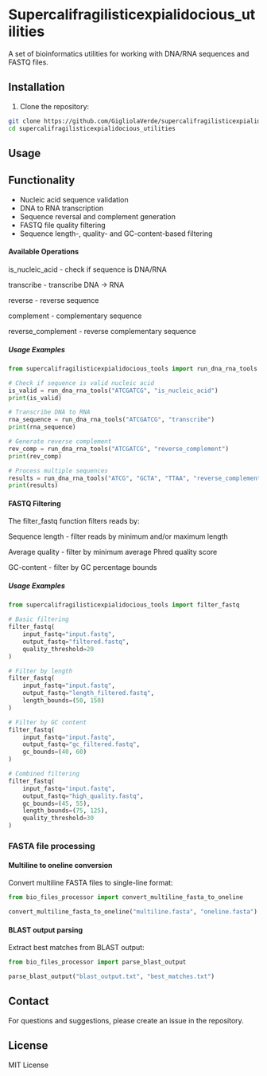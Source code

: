 # Supercalifragilisticexpialidocious_utilities

A set of bioinformatics utilities for working with DNA/RNA sequences and FASTQ files.

## Installation

1. Clone the repository:
```bash
git clone https://github.com/GigliolaVerde/supercalifragilisticexpialidocious_utilities.git
cd supercalifragilisticexpialidocious_utilities
```
## Usage

## Functionality

- Nucleic acid sequence validation
- DNA to RNA transcription 
- Sequence reversal and complement generation
- FASTQ file quality filtering
- Sequence length-, quality- and GC-content-based filtering

#### Available Operations
is_nucleic_acid - check if sequence is DNA/RNA

transcribe - transcribe DNA → RNA

reverse - reverse sequence

complement - complementary sequence

reverse_complement - reverse complementary sequence

##### Usage Examples

```python
from supercalifragilisticexpialidocious_tools import run_dna_rna_tools

# Check if sequence is valid nucleic acid
is_valid = run_dna_rna_tools("ATCGATCG", "is_nucleic_acid")
print(is_valid)

# Transcribe DNA to RNA
rna_sequence = run_dna_rna_tools("ATCGATCG", "transcribe")
print(rna_sequence)

# Generate reverse complement
rev_comp = run_dna_rna_tools("ATCGATCG", "reverse_complement")
print(rev_comp)

# Process multiple sequences
results = run_dna_rna_tools("ATCG", "GCTA", "TTAA", "reverse_complement")
print(results)
```

#### FASTQ Filtering
The filter_fastq function filters reads by:

Sequence length - filter reads by minimum and/or maximum length

Average quality - filter by minimum average Phred quality score

GC-content - filter by GC percentage bounds

##### Usage Examples
```python
from supercalifragilisticexpialidocious_tools import filter_fastq

# Basic filtering
filter_fastq(
    input_fastq="input.fastq",
    output_fastq="filtered.fastq",
    quality_threshold=20
)

# Filter by length
filter_fastq(
    input_fastq="input.fastq",
    output_fastq="length_filtered.fastq",
    length_bounds=(50, 150)
)

# Filter by GC content
filter_fastq(
    input_fastq="input.fastq",
    output_fastq="gc_filtered.fastq",
    gc_bounds=(40, 60)
)

# Combined filtering
filter_fastq(
    input_fastq="input.fastq",
    output_fastq="high_quality.fastq",
    gc_bounds=(45, 55),
    length_bounds=(75, 125),
    quality_threshold=30
)
```
### FASTA file processing
#### Multiline to oneline conversion
Convert multiline FASTA files to single-line format:
```python
from bio_files_processor import convert_multiline_fasta_to_oneline

convert_multiline_fasta_to_oneline("multiline.fasta", "oneline.fasta")
```

#### BLAST output parsing
Extract best matches from BLAST output:
```python
from bio_files_processor import parse_blast_output

parse_blast_output("blast_output.txt", "best_matches.txt")
```

## Contact
For questions and suggestions, please create an issue in the repository.

## License
MIT License
